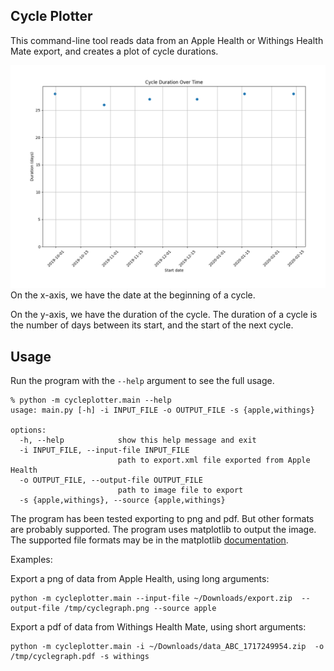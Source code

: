 ## Cycle Plotter

This command-line tool reads data from an Apple Health or Withings Health Mate export, and creates a plot of cycle durations.

<img src="docs/example.png">
On the x-axis, we have the date at the beginning of a cycle.

On the y-axis, we have the duration of the cycle. The duration of a cycle is the number of days between its start, and the start of the next cycle.


## Usage

Run the program with the `--help` argument to see the full usage.

```
% python -m cycleplotter.main --help
usage: main.py [-h] -i INPUT_FILE -o OUTPUT_FILE -s {apple,withings}

options:
  -h, --help            show this help message and exit
  -i INPUT_FILE, --input-file INPUT_FILE
                        path to export.xml file exported from Apple Health
  -o OUTPUT_FILE, --output-file OUTPUT_FILE
                        path to image file to export
  -s {apple,withings}, --source {apple,withings}
```

The program has been tested exporting to png and pdf. But other formats are probably supported. The program uses matplotlib to output the image. The supported file formats may be in the matplotlib [documentation](https://matplotlib.org/stable/api/backend_bases_api.html#matplotlib.backend_bases.FigureCanvasBase.filetypes).

Examples:


Export a png of data from Apple Health, using long arguments:
```shell
python -m cycleplotter.main --input-file ~/Downloads/export.zip  --output-file /tmp/cyclegraph.png --source apple
```

Export a pdf of data from Withings Health Mate, using short arguments:
```shell
python -m cycleplotter.main -i ~/Downloads/data_ABC_1717249954.zip  -o /tmp/cyclegraph.pdf -s withings
```
